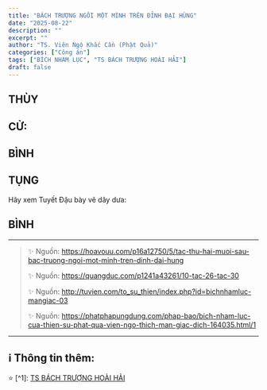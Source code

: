 ```yaml
---
title: "BÁCH TRƯỢNG NGỒI MỘT MÌNH TRÊN ĐỈNH ĐẠI HÙNG"
date: "2025-08-22"
description: ""
excerpt: ""
author: "TS. Viên Ngộ Khắc Cần (Phật Quả)"
categories: ["Công án"]
tags: ["BÍCH NHAM LỤC", "TS BÁCH TRƯỢNG HOÀI HẢI"]
draft: false
---
```


## THÙY

> 

## CỬ:

> 

## BÌNH



## TỤNG

Hãy xem Tuyết Đậu bày vẽ dây dưa:

> 

## BÌNH



***

> ✨ Nguồn:  https://hoavouu.com/p16a12750/5/tac-thu-hai-muoi-sau-bac-truong-ngoi-mot-minh-tren-dinh-dai-hung
>
> ✨ Nguồn:  https://quangduc.com/p1241a43261/10-tac-26-tac-30
>
> ✨ Nguồn:  http://tuvien.com/to_su_thien/index.php?id=bichnhamluc-mangiac-03
>
> ✨ Nguồn:  https://phatphapungdung.com/phap-bao/bich-nham-luc-cua-thien-su-phat-qua-vien-ngo-thich-man-giac-dich-164035.html/1

***

## ℹ️ Thông tin thêm:

⭐️ [^1]: <a href="https://blog.phapthihoi.org/gt-member/ts-bach-truong-hoai-hai/" target="_blank">TS BÁCH TRƯỢNG HOÀI HẢI</a>


